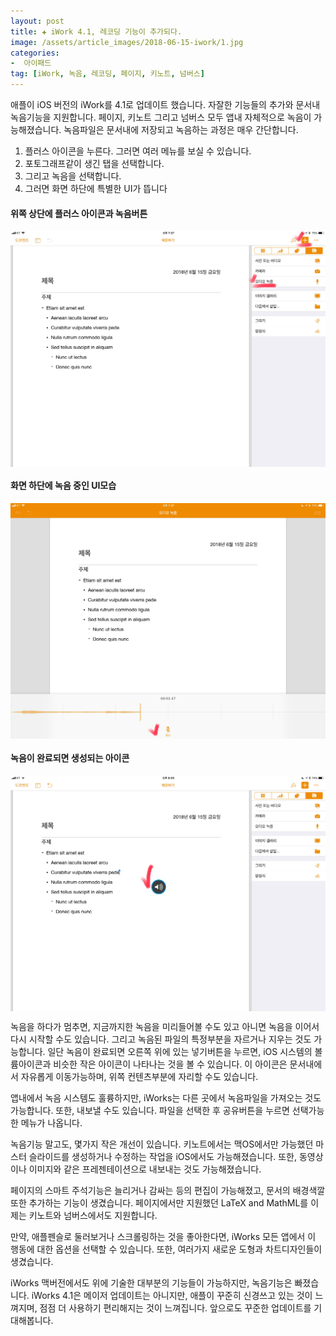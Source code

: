 ```yaml
---  
layout: post  
title: ✚ iWork 4.1, 레코딩 기능이 추가되다.
image: /assets/article_images/2018-06-15-iwork/1.jpg
categories:
-  아이패드
tag: [iWork, 녹음, 레코딩, 페이지, 키노트, 넘버스]
---  
```

<p class="drop-korean">
애플이 iOS 버전의 iWork를 4.1로 업데이트 했습니다. 자잘한 기능들의 추가와 문서내 녹음기능을 지원합니다.
페이지, 키노트 그리고 넘버스 모두 앱내 자체적으로 녹음이 가능해졌습니다. 녹음파일은 문서내에 저장되고 녹음하는 과정은 매우 간단합니다. </p>

1. 플러스 아이콘을 누른다. 그러면 여러 메뉴를 보실 수 있습니다.
2. 포토그래프같이 생긴 탭을 선택합니다.
3. 그리고 녹음을 선택합니다.
4. 그러면 화면 하단에 특별한 UI가 뜹니다

#### 위쪽 상단에 플러스 아이콘과 녹음버튼
<div class="markdown-image">
<img src="/assets/article_images/2018-06-15-iwork/1.jpg" alt="" align="middle"/></div>

#### 화면 하단에 녹음 중인 UI모습
<div class="markdown-image">
<img src="/assets/article_images/2018-06-15-iwork/2.jpg" alt="" align="middle"/></div>

#### 녹음이 완료되면 생성되는 아이콘
<div class="markdown-image">
<img src="/assets/article_images/2018-06-15-iwork/3.jpg" alt="" align="middle"/></div>

녹음을 하다가 멈추면, 지금까지한 녹음을 미리들어볼 수도 있고 아니면 녹음을 이어서 다시 시작할 수도 있습니다. 그리고 녹음된 파일의 특정부분을 자르거나 지우는 것도 가능합니다. 일단 녹음이 완료되면 오른쪽 위에 있는 넣기버튼을 누르면, iOS 시스템의 볼륨아이콘과 비슷한 작은 아이콘이 나타나는 것을 볼 수 있습니다. 이 아이콘은 문서내에서 자유롭게 이동가능하며, 위쪽 컨텐츠부분에 자리할 수도 있습니다.

앱내에서 녹음 시스템도 훌륭하지만, iWorks는 다른 곳에서 녹음파일을 가져오는 것도 가능합니다. 또한, 내보낼 수도 있습니다. 파일을 선택한 후 공유버튼을 누르면 선택가능한 메뉴가 나옵니다.

녹음기능 말고도, 몇가지 작은 개선이 있습니다. 키노트에서는 맥OS에서만 가능했던 마스터 슬라이드를 생성하거나 수정하는 작업을 iOS에서도 가능해졌습니다. 또한, 동영상이나 이미지와 같은 프레젠테이션으로 내보내는 것도 가능해졌습니다.

페이지의 스마트 주석기능은 늘리거나 감싸는 등의 편집이 가능해졌고, 문서의 배경색깔 또한 추가하는 기능이 생겼습니다. 페이지에서만 지원했던 LaTeX and MathML를 이제는 키노트와 넘버스에서도 지원합니다.

만약, 애플펜슬로 둘러보거나 스크롤링하는 것을 좋아한다면, iWorks 모든 앱에서 이 행동에 대한 옵션을 선택할 수 있습니다. 또한, 여러가지 새로운 도형과 차트디자인들이 생겼습니다.

iWorks 맥버전에서도 위에 기술한 대부분의 기능들이 가능하지만, 녹음기능은 빠졌습니다. iWorks 4.1은 메이저 업데이트는 아니지만, 애플이 꾸준히 신경쓰고 있는 것이 느껴지며, 점점 더 사용하기 편리해지는 것이 느껴집니다. 앞으로도 꾸준한 업데이트를 기대해봅니다.
